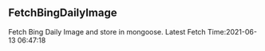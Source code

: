 ## FetchBingDailyImage

Fetch Bing Daily Image and store in mongoose. Latest Fetch Time:2021-06-13 06:47:18



